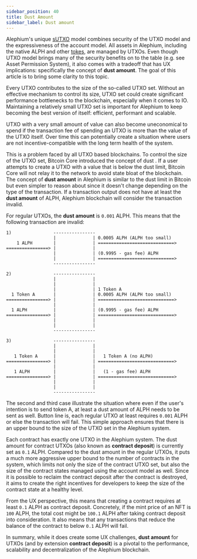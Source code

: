 ```yaml
---
sidebar_position: 40
title: Dust Amount
sidebar_label: Dust amount
---
```


Alephium's unique
[sUTXO](https://medium.com/@alephium/an-introduction-to-the-stateful-utxo-model-8de3b0f76749)
model combines security of the UTXO model and the expressiveness of
the account model. All assets in Alephium, including the native ALPH
and other [tokes](/dapps/concepts/tokens), are managed by UTXOs. Even though
UTXO model brings many of the security benefits on to the table
(e.g. see Asset Permission
System), it also
comes with a tradeoff that has UX implications: specifically the
concept of **dust amount**. The goal of this article is to bring
some clarity to this topic.

Every UTXO contributes to the size of the so-called UTXO
set.
Without an effective mechanism to control its size, UTXO set could
create significant performance bottlenecks to the blockchain,
especially when it comes to IO. Maintaining a relatively small UTXO
set is important for Alephium to keep becoming the best version of
itself: efficient, performant and scalable.

UTXO with a very small amount of value can also become uneconomical to
spend if the transaction fee of spending an UTXO is more than the
value of the UTXO itself. Over time this can potentially create a
situation where users are not incentive-compatible with the long term
health of the system.

This is a problem faced by all UTXO based blockchains. To control the
size of the UTXO set, Bitcoin Core introduced the concept of dust
. If
a user attempts to create a UTXO with a value that is below the dust
limit, Bitcoin Core will not relay it to the network to avoid state
bloat of the blockchain. The concept of **dust amount** in Alephium is
similar to the dust limit in Bitcoin but even simpler to reason about
since it doesn't change depending on the type of the transaction. If a
transaction output does not have at least the **dust amount** of ALPH,
Alephium blockchain will consider the transaction invalid.

For regular UTXOs, the **dust amount** is `0.001` ALPH. This means
that the following transaction are invalid:

```
1)                ----------------
                  |              | 0.0005 ALPH (ALPH too small)
    1 ALPH        |              | =============================>
================> |              |
                  |              | (0.9995 - gas fee) ALPH
                  |              | =============================>
                  ----------------

2)                ----------------
                  |              |
                  |              |
                  |              | 1 Token A
  1 Token A       |              | 0.0005 ALPH (ALPH too small)
================> |              | =============================>
                  |              |
  1 ALPH          |              | (0.9995 - gas fee) ALPH
================> |              | =============================>
                  |              | 
                  |              |
                  ----------------

3)                ----------------
                  |              |
                  |              |
   1 Token A      |              |   1 Token A (no ALPH)
================> |              | =============================>
                  |              |
   1 ALPH         |              |   (1 - gas fee) ALPH
================> |              | =============================>
                  |              | 
                  |              |
                  ----------------
```

The second and third case illustrate the situation where even if
the user's intention is to send token A, at least a dust amount of ALPH
needs to be sent as well. Button line is, each regular UTXO at least
requires `0.001` ALPH or else the transaction will fail. This simple
approach ensures that there is an upper bound to the size of the UTXO
set in the Alephium system.

Each contract has exactly one UTXO in the Alephium system. The dust
amount for contract UTXOs (also known as **contract deposit**) is
currently set as `0.1` ALPH. Compared
to the dust amount in the regular UTXOs, it puts a much more
aggressive upper bound to the number of contracts in the system, which
limits not only the size of the contract UTXO set, but also the size
of the contract states managed using the account model as well. Since
it is possible to reclaim the contract deposit after the contract is
destroyed, it aims to create the right incentives for developers to
keep the size of the contract state at a healthy level.

From the UX perspective, this means that creating a contract requires
at least `0.1` ALPH as contract
deposit. Concretely, if the mint price of an NFT is `100` ALPH, the
total cost might be `100.1` ALPH after
taking contract deposit into consideration. It also means that any
transactions that reduce the balance of the contract to below `0.1` ALPH
will fail.

In summary, while it does create some UX challenges, **dust amount**
for UTXOs (and by extension **contract deposit**) is a pivotal to the
performance, scalability and decentralization of the Alephium
blockchain.
